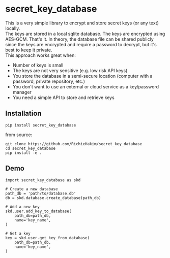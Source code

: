 # secret_key_database
This is a very simple library to encrypt and store secret keys (or any text)
locally. <br>
The keys are stored in a local sqlite database. The keys are encrypted using
AES-GCM. That's it. In theory, the database file can be shared publicly since
the keys are encrypted and require a password to decrypt, but it's best to keep
it private. <br>
This approach works great when:
- Number of keys is small
- The keys are not very sensitive (e.g. low risk API keys)
- You store the database in a semi-secure location (computer with a password,
  private repository, etc.)
- You don't want to use an external or cloud service as a key/password manager
- You need a simple API to store and retrieve keys

## Installation
```
pip install secret_key_database
```

from source:
```
git clone https://github.com/RichieHakim/secret_key_database
cd secret_key_database
pip install -e .
```

## Demo
```
import secret_key_database as skd

# Create a new database
path_db = 'path/to/database.db'
db = skd.database.create_database(path_db)

# Add a new key
skd.user.add_key_to_database(
    path_db=path_db,
    name='key_name',
)

# Get a key
key = skd.user.get_key_from_database(
    path_db=path_db,
    name='key_name',
)
```